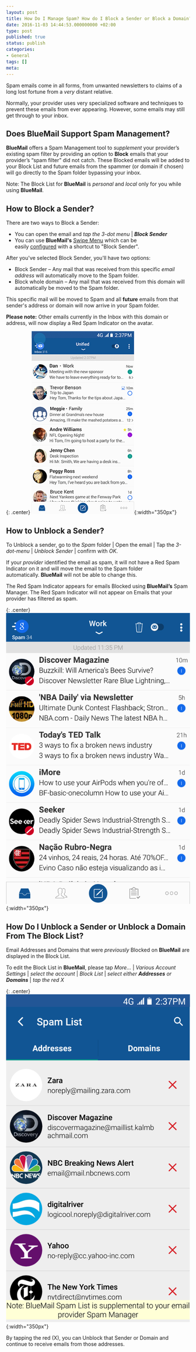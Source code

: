 ```yaml
---
layout: post
title: How Do I Manage Spam? How do I Block a Sender or Block a Domain?
date: 2016-11-03 14:44:53.000000000 +02:00
type: post
published: true
status: publish
categories:
- General
tags: []
meta:
---
```


Spam emails come in all forms, from unwanted newsletters to claims of a long lost fortune from a *very* distant relative.

Normally, your provider uses very specialized software and techniques to prevent these emails from ever appearing. However, some emails may still get through to your inbox.

## Does BlueMail Support Spam Management?
**BlueMail** offers a Spam Management tool to *supplement* your provider’s existing spam filter by providing an option to **Block** emails that your provider’s “spam filter” did not catch. These Blocked emails will be added to your Block List and future emails from the spammer (or domain if chosen) will go directly to the Spam folder bypassing your inbox.

Note: The Block List for **BlueMail** is *personal* and *local* only for you while using **BlueMail**.

## How to Block a Sender?

There are two ways to Block a Sender:

* You can open the email and *tap the 3-dot menu* \| ***Block Sender***
* You can use **BlueMail's** [Swipe Menu](/swipe-menu-options-blue-mail/) which can be easily [configured](/configure-left-right-swipe-menu/) with a shortcut to "Block Sender".

After you've selected Block Sender, you'll have two options:

* Block Sender – Any mail that was received from this specific *email address* will automatically move to the Spam folder.
* Block whole domain – Any mail that was received from this domain will automatically be moved to the Spam folder.

This specific mail will be moved to Spam and all **future** emails from that sender's address or domain will now arrive in your Spam folder.

**Please note:** Other emails currently in the Inbox with this domain or address, will now display a Red Spam Indicator on the avatar.

{: .center}
![Spam](/assets/BlueMail_GIF_Spam.gif){:width="350px"}

## How to Unblock a Sender?

To Unblock a sender, go to the *Spam* folder \| Open the email | Tap the *3-dot-menu* \| *Unblock Sender* \| confirm with *OK*.

If your *provider* identified the email as spam, it will not have a Red Spam Indicator on it and will move the email to the Spam folder automatically. **BlueMail** will not be able to change this.

The Red Spam Indicator appears for emails Blocked using **BlueMail’s** Spam Manager. The Red Spam Indicator will not appear on Emails that your provider has filtered as spam.

{: .center}
![BlueMail Mark Spam](/assets/BlueMail-Spam.png){:width="350px"}

## How Do I Unblock a Sender or Unblock a Domain From The Block List?

Email Addresses and Domains that were *previously* Blocked on **BlueMail** are displayed in the Block List.

To edit the Block List in **BlueMail**, please tap *More...* \| *Various Account Settings* \| *select the account* \| *Block List* \| *select either ***Addresses*** or ***Domains**** \| *tap the red X*

{: .center}
![BlueMail Spam Addresses](/assets/BlueMail_Spam_Addresses.png){:width="350px"}

By tapping the red (X), you can Unblock that Sender or Domain and continue to receive emails from those addresses.
